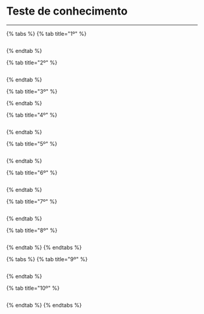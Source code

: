 # Teste de conhecimento

***

{% tabs %}
{% tab title="1º" %}
<figure><img src="../../.gitbook/assets/image (70).png" alt=""><figcaption></figcaption></figure>
{% endtab %}

{% tab title="2º" %}
<figure><img src="../../.gitbook/assets/image (71).png" alt=""><figcaption></figcaption></figure>
{% endtab %}

{% tab title="3º" %}

{% endtab %}

{% tab title="4º" %}
<figure><img src="../../.gitbook/assets/image (79).png" alt=""><figcaption></figcaption></figure>
{% endtab %}

{% tab title="5º" %}
<figure><img src="../../.gitbook/assets/image (11) (1) (1) (1).png" alt=""><figcaption></figcaption></figure>
{% endtab %}

{% tab title="6º" %}
<figure><img src="../../.gitbook/assets/image (12) (1) (1) (1).png" alt=""><figcaption></figcaption></figure>
{% endtab %}

{% tab title="7º" %}
<figure><img src="../../.gitbook/assets/image (13) (1) (1) (1).png" alt=""><figcaption></figcaption></figure>
{% endtab %}

{% tab title="8º" %}
<figure><img src="../../.gitbook/assets/image (14) (1) (1).png" alt=""><figcaption></figcaption></figure>
{% endtab %}
{% endtabs %}

{% tabs %}
{% tab title="9º" %}
<figure><img src="../../.gitbook/assets/image (2) (1) (1) (1).png" alt=""><figcaption></figcaption></figure>
{% endtab %}

{% tab title="10º" %}
<figure><img src="../../.gitbook/assets/image (3) (1) (1) (1).png" alt=""><figcaption></figcaption></figure>
{% endtab %}
{% endtabs %}
